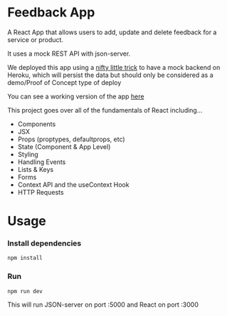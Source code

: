 # Feedback App

A React App that allows users to add, update and delete feedback for a service or product. 

It uses a mock REST API with json-server.

We deployed this app using a [nifty little trick](https://blog.mimacom.com/deploy-demo-with-api-heroku/) to have a mock backend on Heroku, which will persist the data but should only be considered as a demo/Proof of Concept type of deploy

You can see a working version of the app [here](https://villagrat-feedback-app.herokuapp.com/)

This project goes over all of the fundamentals of React including...

- Components
- JSX
- Props (proptypes, defaultprops, etc)
- State (Component & App Level)
- Styling
- Handling Events
- Lists & Keys
- Forms
- Context API and the useContext Hook
- HTTP Requests

# Usage

### Install dependencies

```bash
npm install
```

### Run

```bash
npm run dev
```

This will run JSON-server on port :5000 and React on port :3000
